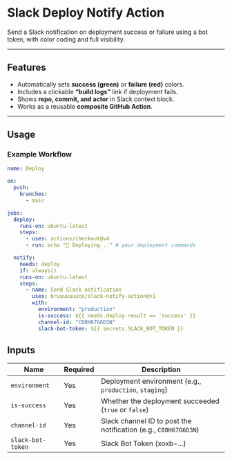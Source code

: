 # Slack Deploy Notify Action

Send a Slack notification on deployment success or failure using a bot token, with color coding and full visibility.

---

## Features

- Automatically sets **success (green)** or **failure (red)** colors.  
- Includes a clickable **“build logs”** link if deployment fails.  
- Shows **repo, commit, and actor** in Slack context block.  
- Works as a reusable **composite GitHub Action**.

---

## Usage

### Example Workflow

```yaml
name: Deploy

on:
  push:
    branches:
      - main

jobs:
  deploy:
    runs-on: ubuntu-latest
    steps:
      - uses: actions/checkout@v4
      - run: echo "🚀 Deploying..." # your deployment commands

  notify:
    needs: deploy
    if: always()
    runs-on: ubuntu-latest
    steps:
      - name: Send Slack notification
        uses: bruuuuuuuce/slack-notify-action@v1
        with:
          environment: "production"
          is-success: ${{ needs.deploy.result == 'success' }}
          channel-id: "C08H67G6D3N"
          slack-bot-token: ${{ secrets.SLACK_BOT_TOKEN }}
```

## Inputs

| Name              | Required | Description                                                     |
| ----------------- | -------- | --------------------------------------------------------------- |
| `environment`     | Yes      | Deployment environment (e.g., `production`, `staging`)          |
| `is-success`      | Yes      | Whether the deployment succeeded (`true` or `false`)            |
| `channel-id`      | Yes      | Slack channel ID to post the notification (e.g., `C08H67G6D3N`) |
| `slack-bot-token` | Yes      | Slack Bot Token (xoxb-...)                                      |
